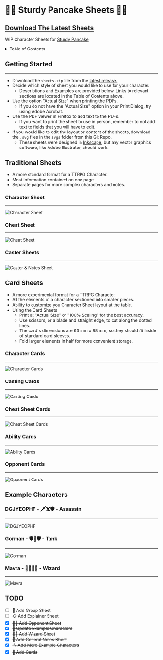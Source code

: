 # 🍴🥞 Sturdy Pancake Sheets 🥞🍴

## [Download The Latest Sheets](https://github.com/zeroskull/sturdy-pancake-sheets/releases/latest)

WIP Character Sheets for [Sturdy Pancake](https://github.com/iclasen/sturdy-pancake)

<details>

<summary>Table of Contents</summary>

- [Getting Started](#getting-started)

- [Traditional Sheets](#traditional-sheets)

- [Card Sheets](#card-sheets)

- [Example Characters](#example-characters)

- [TODO](#todo)

</details>

## **Getting Started**

---

- Download the `sheets.zip` file from the [latest release.](https://github.com/zeroskull/sturdy-pancake-sheets/releases/latest)
- Decide which style of sheet you would like to use for your character.
  - Descriptions and Examples are provided below. Links to relevant sections are located in the Table of Contents above.
- Use the option "Actual Size" when printing the PDFs.
  - If you do not have the "Actual Size" option in your Print Dialog, try using Adobe Acrobat.
- Use the PDF viewer in Firefox to add text to the PDFs.
  - If you want to print the sheet to use in person, remember to not add text to fields that you will have to edit.
- If you would like to edit the layout or content of the sheets, download the `.svg` files in the `svgs` folder from this Git Repo.
  - These sheets were designed in [Inkscape](https://inkscape.org/), but any vector graphics software, like Adobe Illustrator, should work.

## **Traditional Sheets**

- A more standard format for a TTRPG Character.
- Most information contained on one page.
- Separate pages for more complex characters and notes.

### Character Sheet

---

![Character Sheet](resources/character-traditional.png)

### Cheat Sheet

---

![Cheat Sheet](resources/cheat-sheet-traditional.png)

### Caster Sheets

---

![Caster & Notes Sheet](resources/casting-traditional.png)

## **Card Sheets**

- A more experimental format for a TTRPG Character.
- All the elements of a character sectioned into smaller pieces.
- Ability to customize you Character Sheet layout at the table.
- Using the Card Sheets
  - Print at "Actual Size" or "100% Scaling" for the best accuracy.
  - Use scissors, or a blade and straight edge, to cut along the dotted lines.
  - The card's dimensions are 63 mm x 88 mm, so they should fit inside of standard card sleeves.
  - Fold larger elements in half for more convenient storage.

### Character Cards

---

![Character Cards](resources/character-cards.png)

### Casting Cards

---

![Casting Cards](resources/casting-table-cards.png)

### Cheat Sheet Cards

---

![Cheat Sheet Cards](resources/cheat-sheet-cards.png)

### Ability Cards

---

![Ability Cards](resources/ability-cards.png)

### Opponent Cards

---

![Opponent Cards](resources/opponent-cards.png)

## **Example Characters**

### DGJYEOPHF - 🗡️☠️🛡️ - Assassin

---

![DGJYEOPHF](resources/character-sheet-dgjyeophf.png)

### Gorman - 🛡️🔨🛡️ - Tank

---

![Gorman](resources/character-sheet-gorman.png)

### Mavra - 🤛🧙‍♀️📖 - Wizard

---

![Mavra](resources/character-sheet-mavra.png)

## **TODO**

- [ ] 🥳 Add Group Sheet
- [ ] 📋 Add Explainer Sheet
- [x] ~~🤵‍♂️ Add Opponent Sheet~~
- [x] ~~🎡 Update Example Characters~~
- [x] ~~🧙‍♂️ Add Wizard Sheet~~
- [x] ~~🧮 Add General Notes Sheet~~
- [x] ~~🪓 Add More Example Characters~~
- [x] ~~🎴 Add Cards~~
